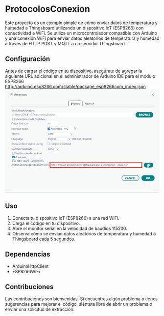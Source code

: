 # ProtocolosConexion
Este proyecto es un ejemplo simple de cómo enviar datos de temperatura y humedad a Thingsboard utilizando un dispositivo IoT (ESP8266) con conectividad a WiFi. Se utiliza un microcontrolador compatible con Arduino y una conexión WiFi para enviar datos aleatorios de temperatura y humedad a través de HTTP POST y MQTT a un servidor Thingsboard.

## Configuración
Antes de cargar el código en tu dispositivo, asegúrate de agregar la siguiente URL adicional en el administrador de Arduino IDE para el módulo ESP8266 http://arduino.esp8266.com/stable/package_esp8266com_index.json
![Imagen URL](https://github.com/Nicolas-Pico/ProtocolosConexion/blob/main/Arduino_URL.png)

## Uso
1. Conecta tu dispositivo IoT (ESP8266) a una red WiFi.
2. Carga el código en tu dispositivo.
3. Abre el monitor serial en la velocidad de baudios 115200.
4. Observa cómo se envían datos aleatorios de temperatura y humedad a Thingsboard cada 5 segundos.
   
## Dependencias
* ArduinoHttpClient
* ESP8266WiFi

## Contribuciones
Las contribuciones son bienvenidas. Si encuentras algún problema o tienes sugerencias para mejorar el código, siéntete libre de abrir un problema o enviar una solicitud de extracción.
